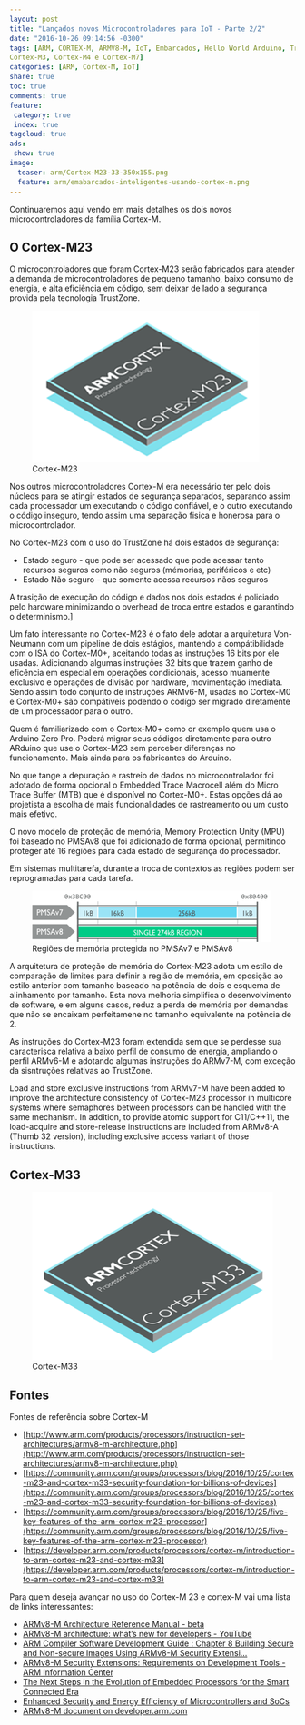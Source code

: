 ```yaml
---
layout: post
title: "Lançados novos Microcontroladores para IoT - Parte 2/2"
date: "2016-10-26 09:14:56 -0300"
tags: [ARM, CORTEX-M, ARMV8-M, IoT, Embarcados, Hello World Arduino, TrustZone, Cortex-M0, CortexM0+, Cortex-M1, Cortex-M23, Cortex-M33,
Cortex-M3, Cortex-M4 e Cortex-M7]
categories: [ARM, Cortex-M, IoT]
share: true
toc: true
comments: true
feature:
 category: true
 index: true
tagcloud: true
ads:
 show: true
image:
  teaser: arm/Cortex-M23-33-350x155.png
  feature: arm/emabarcados-inteligentes-usando-cortex-m.png
---
```


Continuaremos aqui vendo em mais detalhes os dois novos microcontroladores da família
Cortex-M.

<!--more-->

## O Cortex-M23

O microcontroladores que foram Cortex-M23 serão fabricados para atender a demanda
de microcontroladores de pequeno tamanho, baixo consumo de energia, e alta eficiência
em código, sem deixar de lado a segurança provida pela tecnologia TrustZone.

<figure>
<img src="/images/arm/Cortex-M23-400x270.png" alt="Cortex-M23"/>
<figcaption>Cortex-M23</figcaption>
</figure>

Nos outros microcontroladores Cortex-M era necessário ter pelo dois núcleos para 
se atingir estados de segurança separados, separando assim cada processador um 
executando o código confiável, e o outro executando o código inseguro, tendo assim
uma separação fisica e honerosa para o microcontrolador.

No Cortex-M23 com o uso do TrustZone há dois estados de segurança:

 * Estado seguro - que pode ser acessado que pode acessar tanto recursos seguros 
   como não seguros (mémorias, periféricos e etc)
 * Estado Não seguro - que somente acessa recursos nãos seguros

A trasição de execução do código e dados nos dois estados é policiado pelo hardware
minimizando o overhead de troca entre estados e garantindo o determinismo.]

Um fato interessante no Cortex-M23 é o fato dele adotar a arquitetura Von-Neumann
com um pipeline de dois estágios, mantendo a compátibilidade com o ISA do Cortex-M0+,
aceitando todas as instruções 16 bits por ele usadas. Adicionando algumas instruções
32 bits que trazem ganho de eficência em especial em operações condicionais, acesso 
muamente exclusivo e operações de divisão por hardware, movimentação imediata. Sendo
assim todo conjunto de instruções ARMv6-M, usadas no Cortex-M0 e Cortex-M0+ são 
compátiveis podendo o codígo ser migrado diretamente de um processador para o outro.

Quem é familiarizado com o Cortex-M0+ como or exemplo quem usa o Arduino Zero Pro.
Poderá migrar seus códigos diretamente para outro ARduino que use o Cortex-M23 sem
perceber diferenças no funcionamento. Mais ainda para os fabricantes do Arduino.

No que tange a depuração e rastreio de dados no microcontrolador foi adotado de 
forma opcional o Embedded Trace Macrocell além do Micro Trace Buffer (MTB) que
é disponível no Cortex-M0+. Estas opções dá ao projetista a escolha de mais 
funcionalidades de rastreamento ou um custo mais efetivo.

O novo modelo de proteção de memória, Memory Protection Unity (MPU) foi baseado
no PMSAv8 que foi adicionado de forma opcional, permitindo proteger até 16 regiões
para cada estado de segurança do processador.

Em sistemas multitarefa, durante a troca de contextos as regiões podem ser 
reprogramadas para cada tarefa.

<figure>
<img src="/images/arm/PMSA-Regionsx420x90.png" alt="Regiões de memória protegida no PMSAv7 e PMSAv8"/>
<figcaption>Regiões de memória protegida no PMSAv7 e PMSAv8</figcaption>
</figure>

A arquitetura de proteção de memória do Cortex-M23 adota um estílo de comparação
de limites para definir a região de memória, em oposição ao estilo anterior com 
tamanho baseado na potência de dois e esquema de alinhamento por tamanho. Esta
nova melhoria simplifica o desenvolvimento de software, e em alguns casos, reduz 
a perda de memória por demandas que não se encaixam perfeitamene no tamanho equivalente
na potência de 2.

As instruções do Cortex-M23 foram extendida sem que se perdesse sua caracterisca
relativa a baixo perfil de consumo de energia, ampliando o perfil ARMv6-M e adotando
algumas instruções do ARMv7-M, com exceção da sisntruções relativas ao TrustZone. 

Load and store exclusive instructions from ARMv7-M have been added to improve the architecture consistency of Cortex-M23 processor in multicore systems where semaphores between processors can be handled with the same mechanism. In addition, to provide atomic support for C11/C++11, the load-acquire and store-release instructions are included from ARMv8-A (Thumb 32 version), including exclusive access variant of those instructions.

## Cortex-M33

<figure>
<img src="/images/arm/Cortex-M33-455x328.png" alt="Cortex-M33"/>
<figcaption>Cortex-M33</figcaption>
</figure>
 
## Fontes

Fontes de referência sobre Cortex-M

 * [http://www.arm.com/products/processors/instruction-set-architectures/armv8-m-architecture.php](http://www.arm.com/products/processors/instruction-set-architectures/armv8-m-architecture.php)
 * [https://community.arm.com/groups/processors/blog/2016/10/25/cortex-m23-and-cortex-m33-security-foundation-for-billions-of-devices](https://community.arm.com/groups/processors/blog/2016/10/25/cortex-m23-and-cortex-m33-security-foundation-for-billions-of-devices)
 * [https://community.arm.com/groups/processors/blog/2016/10/25/five-key-features-of-the-arm-cortex-m23-processor](https://community.arm.com/groups/processors/blog/2016/10/25/five-key-features-of-the-arm-cortex-m23-processor)
 * [https://developer.arm.com/products/processors/cortex-m/introduction-to-arm-cortex-m23-and-cortex-m33](https://developer.arm.com/products/processors/cortex-m/introduction-to-arm-cortex-m23-and-cortex-m33)
 
Para quem deseja avançar no uso do Cortex-M 23 e cortex-M vai uma lista de links interessantes:

 * [ARMv8-M Architecture Reference Manual - beta](http://infocenter.arm.com/help/topic/com.arm.doc.ddi0553a.b/index.html)
 * [ARMv8-M architecture: what’s new for developers - YouTube](https://www.youtube.com/embed/V5zr5mPjAvU?rel=0&autoplay=1)
 * [ARM Compiler Software Development Guide : Chapter 8 Building Secure and Non-secure Images Using ARMv8-M Security Extensi…](http://infocenter.arm.com/help/topic/com.arm.doc.dui0773e/pge1446115999905.html)
 * [ARMv8-M Security Extensions: Requirements on Development Tools - ARM Information Center](http://infocenter.arm.com/help/index.jsp?topic=/com.arm.doc.ecm0359818/index.html)
 * [The Next Steps in the Evolution of Embedded Processors for the Smart Connected Era](https://community.arm.com/docs/DOC-11532)
 * [Enhanced Security and Energy Efficiency of Microcontrollers and SoCs](https://community.arm.com/docs/DOC-11533)
 * [ARMv8-M document on developer.arm.com](https://developer.arm.com/products/architecture/m-profile/docs)

